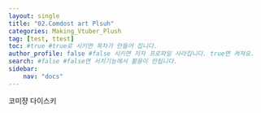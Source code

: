 ```yaml
---
layout: single
title: "02.Comdost art Plsuh"
categories: Making_Vtuber_Plush
tag: [test, ttest]
toc: #true #true로 시키면 목차가 만들어 집니다.
author_profile: false #false 시키면 저자 프로파일 사라집니다. true면 켜져요.
search: #false #false면 서치기능에서 활용이 안됩니다.
sidebar:
    nav: "docs"
---
```

코미쟝 다이스키